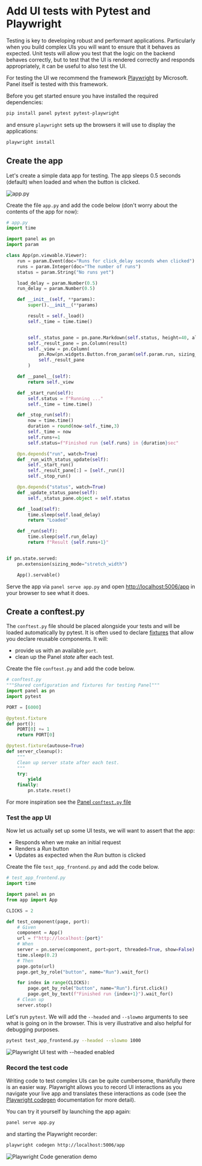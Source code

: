 # Add UI tests with Pytest and Playwright

Testing is key to developing robust and performant applications. Particularly when you build complex UIs you will want to ensure that it behaves as expected. Unit tests will allow you test that the logic on the backend behaves correctly, but to test that the UI is rendered correctly and responds appropriately, it can be useful to also test the UI.

For testing the UI we recommend the framework [Playwright](https://playwright.dev/) by Microsoft. Panel itself is tested with this framework.

Before you get started ensure you have installed the required dependencies:

```bash
pip install panel pytest pytest-playwright
```

and ensure `playwright` sets up the browsers it will use to display the applications:

```bash
playwright install
```

## Create the app

Let's create a simple data app for testing. The app sleeps 0.5 seconds (default) when loaded and when the button is clicked.

![app.py](https://assets.holoviz.org/panel/gifs/pytest.gif)

Create the file `app.py` and add the code below (don't worry about the contents of the app for now):

```python
# app.py
import time

import panel as pn
import param

class App(pn.viewable.Viewer):
    run = param.Event(doc="Runs for click_delay seconds when clicked")
    runs = param.Integer(doc="The number of runs")
    status = param.String("No runs yet")

    load_delay = param.Number(0.5)
    run_delay = param.Number(0.5)

    def __init__(self, **params):
        super().__init__(**params)

        result = self._load()
        self._time = time.time()


        self._status_pane = pn.pane.Markdown(self.status, height=40, align="start", margin=(0,5,10,5))
        self._result_pane = pn.Column(result)
        self._view = pn.Column(
            pn.Row(pn.widgets.Button.from_param(self.param.run, sizing_mode="fixed"), self._status_pane),
            self._result_pane
        )

    def __panel__(self):
        return self._view

    def _start_run(self):
        self.status = f"Running ..."
        self._time = time.time()

    def _stop_run(self):
        now = time.time()
        duration = round(now-self._time,3)
        self._time = now
        self.runs+=1
        self.status=f"Finished run {self.runs} in {duration}sec"

    @pn.depends("run", watch=True)
    def _run_with_status_update(self):
        self._start_run()
        self._result_pane[:] = [self._run()]
        self._stop_run()

    @pn.depends("status", watch=True)
    def _update_status_pane(self):
        self._status_pane.object = self.status

    def _load(self):
        time.sleep(self.load_delay)
        return "Loaded"

    def _run(self):
        time.sleep(self.run_delay)
        return f"Result {self.runs+1}"


if pn.state.served:
    pn.extension(sizing_mode="stretch_width")

    App().servable()
```

Serve the app via `panel serve app.py` and open [http://localhost:5006/app](http://localhost:5006/app) in your browser to see what it does.

## Create a conftest.py

The `conftest.py` file should be placed alongside your tests and will be loaded automatically by pytest. It is often used to declare [fixtures](https://docs.pytest.org/en/latest/explanation/fixtures.html) that allow you declare reusable components. It will:

- provide us with an available `port`.
- clean up the Panel *state* after each test.

Create the file `conftest.py` and add the code below.

```python
# conftest.py
"""Shared configuration and fixtures for testing Panel"""
import panel as pn
import pytest

PORT = [6000]

@pytest.fixture
def port():
    PORT[0] += 1
    return PORT[0]

@pytest.fixture(autouse=True)
def server_cleanup():
    """
    Clean up server state after each test.
    """
    try:
        yield
    finally:
        pn.state.reset()
```

For more inspiration see the [Panel `conftest.py` file](https://github.com/holoviz/panel/blob/main/panel/tests/conftest.py)

### Test the app UI

Now let us actually set up some UI tests, we will want to assert that the app:

- Responds when we make an initial request
- Renders a *Run* button
- Updates as expected when the *Run* button is clicked

Create the file `test_app_frontend.py` and add the code below.

```python
# test_app_frontend.py
import time

import panel as pn
from app import App

CLICKS = 2

def test_component(page, port):
    # Given
    component = App()
    url = f"http://localhost:{port}"
    # When
    server = pn.serve(component, port=port, threaded=True, show=False)
    time.sleep(0.2)
    # Then
    page.goto(url)
    page.get_by_role("button", name="Run").wait_for()

    for index in range(CLICKS):
        page.get_by_role("button", name="Run").first.click()
        page.get_by_text(f"Finished run {index+1}").wait_for()
    # Clean up
    server.stop()
```

Let's run `pytest`. We will add the `--headed` and `--slowmo` arguments to see what is going on in the browser. This is very illustrative and also helpful for debugging purposes.

```bash
pytest test_app_frontend.py --headed --slowmo 1000
```

![Playwright UI test with --headed enabled](https://assets.holoviz.org/panel/gifs/uitest.gif)

### Record the test code

Writing code to test complex UIs can be quite cumbersome, thankfully there is an easier way. Playwright allows you to record UI interactions as you navigate your live app and translates these interactions as code (see the [Playwright codegen](https://playwright.dev/python/docs/codegen) documentation for more detail).

You can try it yourself by launching the app again:

```bash
panel serve app.py
```

and starting the Playwright recorder:

```bash
playwright codegen http://localhost:5006/app
```

![Playwright Code generation demo](https://assets.holoviz.org/panel/gifs/codegen.gif)
